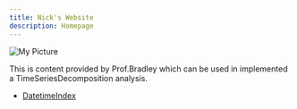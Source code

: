 ```yaml
---
title: Nick's Website
description: Homepage
---
```


![My Picture](/Pictures/class_pic.jpg)

This is content provided by Prof.Bradley which can be used in implemented a TimeSeriesDecomposition analysis.

- [DatetimeIndex](/testfile/index.md)
